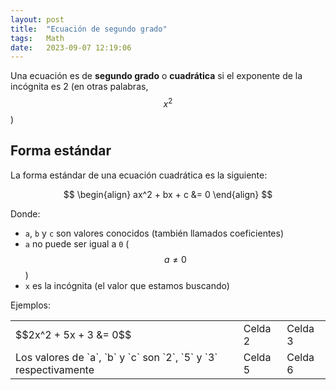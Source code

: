 ```yaml
---
layout: post
title:  "Ecuación de segundo grado"
tags:   Math
date:   2023-09-07 12:19:06
---
```


Una ecuación es de **segundo grado** o **cuadrática** si el exponente de la incógnita es 2 (en otras palabras, $$x^2$$)

## Forma estándar

La forma estándar de una ecuación cuadrática es la siguiente:

$$
\begin{align}
ax^2 + bx + c &= 0
\end{align}
$$

Donde:
* `a`, `b` y `c` son valores conocidos (también llamados coeficientes)
* `a` no puede ser igual a `0` ($$a \neq 0$$)
* `x` es la incógnita (el valor que estamos buscando)

Ejemplos:

<table class="default">
  <tr>
    <td>$$2x^2 + 5x + 3 &= 0$$</td>
    <td>Celda 2</td>
    <td>Celda 3</td>
  </tr>
  <tr>
    <td>Los valores de `a`, `b` y `c` son `2`, `5` y `3` respectivamente</td>
    <td>Celda 5</td>
    <td>Celda 6</td>
  </tr>
</table>
